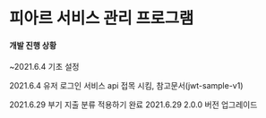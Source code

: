 # 피아르 서비스 관리 프로그램

#### 개발 진행 상황
~2021.6.4 기초 설정

2021.6.4 유저 로그인 서비스 api 접목 시킴, 참고문서(jwt-sample-v1)

2021.6.29 부기 지출 분류 적용하기 완료 
2021.6.29 2.0.0 버전 업그레이드